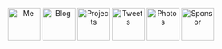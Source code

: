 <p align="center">
  <a href="https://antfu.me"><img src='https://github.com/antfu/antfu/raw/master/me.svg?sanitize=true' alt="Me" title="Me" height='65px'/></a>
  <a href="https://antfu.me/blog"><img src='https://github.com/antfu/antfu/raw/master/blog.svg?sanitize=true' alt="Blog" title="Blog" height='65px'/></a>
  <a href="https://antfu.me/projects"><img src='https://github.com/antfu/antfu/raw/master/projects.svg?sanitize=true' alt="Projects" title="Projects" height='65px'/></a>
  <a href="https://twitter.com/antfu7"><img src='https://github.com/antfu/antfu/raw/master/tweets.svg?sanitize=true' alt="Tweets" title="Tweets" height='65px'/></a>
   <a href="https://instagram.com/antfu7"><img src='https://github.com/antfu/antfu/raw/master/photos.svg?sanitize=true' alt="Photos" title="Photos" height='65px'/></a>
  <a href="https://github.com/sponsors/antfu"><img src='https://github.com/antfu/antfu/raw/master/sponsor.svg?sanitize=true' alt="Sponsor" title="Sponsor" height='65px'/></a>
</p>
